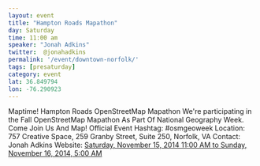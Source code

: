 ```yaml
---
layout: event
title: "Hampton Roads Mapathon"
day: Saturday
time: 11:00 am
speaker: "Jonah Adkins"
twitter:  @jonahadkins
permalink: '/event/downtown-norfolk/'
tags: [presaturday]
category: event
lat: 36.849794
lon: -76.290923
---
```

Maptime! Hampton Roads OpenStreetMap Mapathon
We're participating in the Fall OpenStreetMap Mapathon As Part Of National Geography Week. 
Come Join Us And Map! Official Event Hashtag: #osmgeoweek
Location:  757 Creative Space, 259 Granby Street, Suite 250, Norfolk, VA
Contact:   Jonah Adkins
Website:  <a href="http://www.meetup.com/Code4HR/events/213694792/">
Saturday, November 15, 2014 11:00 AM
to Sunday, November 16, 2014, 5:00 AM



